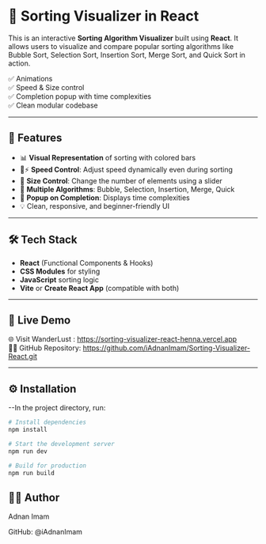 # 🧮 Sorting Visualizer in React

This is an interactive **Sorting Algorithm Visualizer** built using **React**. It allows users to visualize and compare popular sorting algorithms like Bubble Sort, Selection Sort, Insertion Sort, Merge Sort, and Quick Sort in action. 

✅ Animations  
✅ Speed & Size control  
✅ Completion popup with time complexities  
✅ Clean modular codebase

---

## 🚀 Features

- 📊 **Visual Representation** of sorting with colored bars
- 🐢⚡ **Speed Control**: Adjust speed dynamically even during sorting
- 📏 **Size Control**: Change the number of elements using a slider
- 🔁 **Multiple Algorithms**: Bubble, Selection, Insertion, Merge, Quick
- 🎉 **Popup on Completion**: Displays time complexities
- 💡 Clean, responsive, and beginner-friendly UI

---

## 🛠️ Tech Stack

- **React** (Functional Components & Hooks)
- **CSS Modules** for styling
- **JavaScript** sorting logic
- **Vite** or **Create React App** (compatible with both)

---

## 🚀 Live Demo

🌐 Visit WanderLust : https://sorting-visualizer-react-henna.vercel.app  
🧑‍💻 GitHub Repository: https://github.com/iAdnanImam/Sorting-Visualizer-React.git

---

## ⚙️ Installation

--In the project directory, run:

```bash
# Install dependencies
npm install

# Start the development server
npm run dev

# Build for production
npm run build
```
## 🧑‍💻 Author

Adnan Imam

GitHub: @iAdnanImam
